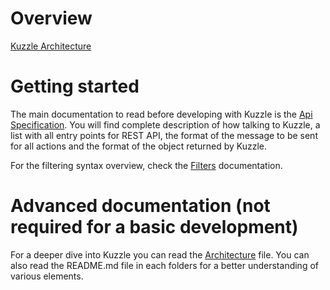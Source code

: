 # Overview

[Kuzzle Architecture](architecture.md)


# Getting started

The main documentation to read before developing with Kuzzle is the [Api Specification](api-specification.md). You will find complete description of how talking to Kuzzle, a list with all entry points for REST API, the format of the message to be sent for all actions and the format of the object returned by Kuzzle.

For the filtering syntax overview, check the [Filters](filters.md) documentation.

# Advanced documentation (not required for a basic development)

For a deeper dive into Kuzzle  you can read the [Architecture](architecture.md) file.
You can also read the README.md file in each folders for a better understanding of various elements.

